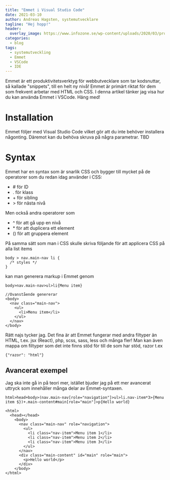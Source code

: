 ```yaml
---
title: "Emmet i Visual Studio Code"
date: 2021-03-10
author: Andreas Hagsten, systemutvecklare
tagline: "Hej hopp!"
header:
  overlay_image: https://www.infozone.se/wp-content/uploads/2020/03/programmering-i-team.jpg
categories:
  - blog
tags:
  - systemutveckling
  - Emmet
  - VSCode
  - IDE
---
```


Emmet är ett produktivitetsverktyg för webbutvecklare som tar kodsnuttar, så kallade "snippets", till en helt ny nivå! Emmet är primärt riktat för dem som frekvent arbetar med HTML och CSS. I denna artikel tänker jag visa hur du kan använda Emmet i VSCode. Häng med!

# Installation
Emmet följer med Visual Studio Code vilket gör att du inte behöver installera någonting. Däremot kan du behöva skruva på några parametrar. TBD

# Syntax
Emmet har en syntax som är snarlik CSS och bygger till mycket på de operatorer som du redan idag använder i CSS:

- \# för ID
- \. för klass
- \+ för sibling
- \> för nästa nivå

Men också andra operatorer som

- ^ för att gå upp en nivå
- \* för att duplicera ett element
- () för att gruppera element

På samma sätt som man i CSS skulle skriva följande för att applicera CSS på alla list items 

```
body > nav.main-nav li {
  /* styles */
}
```

kan man generera markup i Emmet genom

```
body>nav.main-nav>ul>li{Menu item}

//Ovanstående genererar
<body>
  <nav class="main-nav">
    <ul>
      <li>Menu item</li>
    </ul>
  </nav>
</body>
```

Rätt najs tycker jag. Det fina är att Emmet fungerar med andra filtyper än HTML, t.ex. jsx (React), php, scss, sass, less och många fler! Man kan även mappa om filtyper som det inte finns stöd för till de som har stöd, razor t.ex

```{"razor": "html"}```

## Avancerat exempel

Jag ska inte gå in på teori mer, istället bjuder jag på ett mer avancerat uttryck som innehåller många delar av Emmet-syntaxen. 

```
html>head+body>(nav.main-nav[role="navigation"]>ul>li.nav-item*3>{Menu item $})+.main-content#main[role="main"]>p{Hello world}
```

```
<html>
  <head></head>
    <body>
      <nav class="main-nav" role="navigation">
        <ul>
          <li class="nav-item">Menu item 1</li>
          <li class="nav-item">Menu item 2</li>
          <li class="nav-item">Menu item 3</li>
        </ul>
      </nav>
      <div class="main-content" id="main" role="main">
        <p>Hello world</p>
      </div>
    </body>
</html>
```